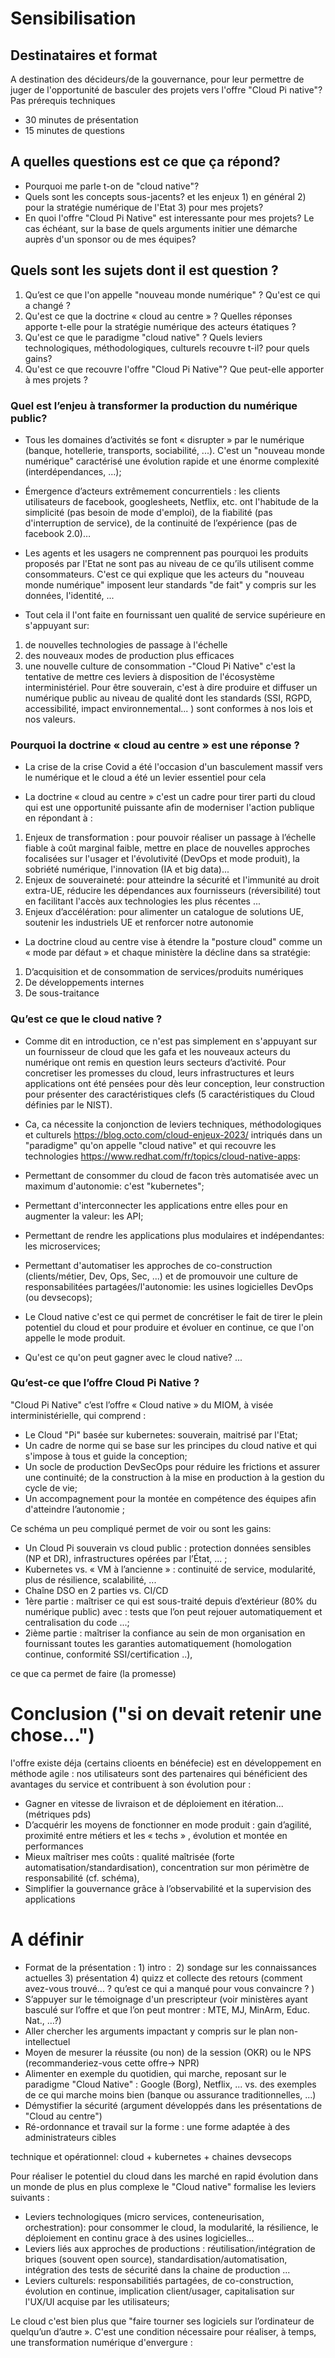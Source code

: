 # Sensibilisation

## Destinataires et format
A destination des décideurs/de la gouvernance, pour leur permettre de juger de l'opportunité de basculer des projets vers l'offre "Cloud Pi native"?
Pas prérequis techniques
- 30 minutes de présentation
- 15 minutes de questions

## A quelles questions est ce que ça répond?
- Pourquoi me parle t-on de "cloud native"?
- Quels sont les concepts sous-jacents? et les enjeux 1) en général 2) pour la stratégie numérique de l'Etat 3) pour mes projets?
- En quoi l'offre "Cloud Pi Native" est interessante pour mes projets? Le cas échéant, sur la base de quels arguments initier une démarche auprès d'un sponsor ou de mes équipes?

## Quels sont les sujets dont il est question ?
1.	Qu’est ce que l'on appelle "nouveau monde numérique" ? Qu'est ce qui a changé ?
2.	Qu'est ce que la doctrine « cloud au centre » ? Quelles réponses apporte t-elle pour la stratégie numérique des acteurs étatiques ? 
3.	Qu'est ce que le paradigme "cloud native" ? Quels leviers technologiques, méthodologiques, culturels recouvre t-il? pour quels gains? 
4.	Qu'est ce que recouvre l'offre "Cloud Pi Native"? Que peut-elle apporter à mes projets ?

### Quel est l’enjeu à transformer la production du numérique public?
- Tous les domaines d’activités se font « disrupter » par le numérique (banque, hotellerie, transports, sociabilité, ...). C'est un "nouveau monde numérique" caractérisé une évolution rapide et une énorme complexité (interdépendances, ...);

- Émergence d’acteurs extrêmement concurrentiels : les clients utilisateurs de facebook, googlesheets, Netflix, etc. ont l'habitude de la simplicité (pas besoin de mode d'emploi), de la fiabilité (pas d'interruption de service), de la continuité de l’expérience (pas de facebook 2.0)… 

- Les agents et les usagers ne comprennent pas pourquoi les produits proposés par l'Etat ne sont pas au niveau de ce qu’ils utilisent comme consommateurs. C'est ce qui explique que les acteurs du "nouveau monde numérique" imposent leur standards "de fait" y compris sur les données, l'identité, ...

- Tout cela il l'ont faite en fournissant uen qualité de service supérieure en s'appuyant sur: 
1) de nouvelles technologies de passage à l'échelle 
2) des nouveaux modes de production plus efficaces 
3) une nouvelle culture de consommation 
-"Cloud Pi Native" c'est la tentative de mettre ces leviers à disposition de l'écosystème interministériel. Pour être souverain, c'est à dire produire et diffuser un numérique public au niveau de qualité dont les standards (SSI, RGPD, accessibilité, impact environnemental... ) sont conformes à nos lois et nos valeurs. 

### Pourquoi la doctrine « cloud au centre » est une réponse ? 
- La crise de la crise Covid a été l'occasion d'un basculement massif vers le numérique et le cloud a été un levier essentiel pour cela 

- La doctrine « cloud au centre » c'est un cadre pour tirer parti du cloud qui est une opportunité puissante afin de moderniser l'action publique en répondant à :
1) Enjeux de transformation : pour pouvoir réaliser un passage à l’échelle fiable à coût marginal faible, mettre en place de nouvelles approches focalisées sur l'usager et l'évolutivité (DevOps et mode produit), la sobriété numérique, l'innovation (IA et big data)... 
2) Enjeux de souveraineté: pour atteindre la sécurité et l'immunité au droit extra-UE, réducire les dépendances aux fournisseurs (réversibilité) tout en facilitant l'accès aux technologies les plus récentes ...
3) Enjeux d’accélération: pour alimenter un catalogue de solutions UE, soutenir les industriels UE et renforcer notre autonomie

- La doctrine cloud au centre vise à étendre la "posture cloud" comme un « mode par défaut » et chaque ministère la décline dans sa stratégie:
1) D’acquisition et de consommation de services/produits numériques
2) De développements internes
3) De sous-traitance 


### Qu’est ce que le cloud native ? 
- Comme dit en introduction, ce n'est pas simplement en s'appuyant sur un fournisseur de cloud que les gafa et les nouveaux acteurs du numérique ont remis en question leurs secteurs d’activité. Pour concretiser les promesses du cloud, leurs infrastructures et leurs applications ont été pensées pour dès leur conception, leur construction pour présenter des caractéristiques clefs (5 caractéristiques du Cloud définies par le NIST).

- Ca, ca nécessite la conjonction de leviers techniques, méthodologiques et culturels https://blog.octo.com/cloud-enjeux-2023/ intriqués dans un "paradigme"  qu'on appelle "cloud native" et qui recouvre les technologies https://www.redhat.com/fr/topics/cloud-native-apps:
- Permettant de consommer du cloud de facon très automatisée avec un maximum d'autonomie: c'est "kubernetes"; 
- Permettant d'interconnecter les applications entre elles pour en augmenter la valeur: les API;
- Permettant de rendre les applications plus modulaires et indépendantes: les microservices;
- Permettant d'automatiser les approches de co-construction (clients/métier, Dev, Ops, Sec, ...) et de promouvoir une culture de responsabilitées partagées/l'autonomie: les usines logicielles DevOps (ou devsecops);

- Le Cloud native c'est ce qui permet de concrétiser le fait de tirer le plein potentiel du cloud et pour produire et évoluer en continue, ce que l'on appelle le mode produit. 
- Qu'est ce qu'on peut gagner avec le cloud native? ... 

### Qu’est-ce que l’offre Cloud Pi Native ?
"Cloud Pi Native" c’est l’offre « Cloud native » du MIOM, à visée interministérielle, qui comprend :
- Le Cloud "Pi" basée sur kubernetes: souverain, maitrisé par l'Etat;
- Un cadre de norme qui se base sur les principes du cloud native et qui s'impose à tous et guide la conception;
-	Un socle de production DevSecOps pour réduire les frictions et assurer une continuité; de la construction à la mise en production à la gestion du cycle de vie;
-	Un accompagnement pour la montée en compétence des équipes afin d'atteindre l’autonomie ;

Ce schéma un peu compliqué permet de voir ou sont les gains: 
-	Un Cloud Pi souverain vs cloud public : protection données sensibles (NP et DR), infrastructures opérées par l’État, ... ; 
- Kubernetes vs. « VM à l’ancienne » : continuité de service, modularité, plus de résilience, scalabilité, ... 
- Chaîne DSO en 2 parties vs. CI/CD 
- 1ère partie : maîtriser ce qui est sous-traité depuis d’extérieur (80% du numérique public) avec : tests que l’on peut rejouer automatiquement et centralisation du code ...;
- 2ième partie : maîtriser la confiance au sein de mon organisation en fournissant toutes les garanties automatiquement (homologation continue, conformité SSI/certification ..), 

ce que ca permet de faire (la promesse) 


# Conclusion ("si on devait retenir une chose...")
l'offre existe déja (certains clioents en bénéfecie) est en développement en méthode agile : nos utilisateurs sont des partenaires qui bénéficient des avantages du service et contribuent à son évolution pour :
- Gagner en vitesse de livraison et de déploiement en itération... (métriques pds)
- D’acquérir les moyens de fonctionner en mode produit : gain d’agilité, proximité entre métiers et les « techs » , évolution et montée en performances
- Mieux maîtriser mes coûts : qualité maîtrisée (forte automatisation/standardisation), concentration sur mon périmètre de responsabilité (cf. schéma), 
- Simplifier la gouvernance grâce à l’observabilité et la supervision des applications

# A définir
- Format de la présentation : 1) intro :  2) sondage sur les connaissances actuelles 3) présentation 4) quizz et collecte des retours (comment avez-vous trouvé... ? qu’est ce qui a manqué pour vous convaincre ? )
- S’appuyer sur le témoignage d'un prescripteur (voir ministères ayant basculé sur l’offre et que l’on peut montrer : MTE, MJ, MinArm, Educ. Nat., …?)
- Aller chercher les arguments impactant y compris sur le plan non-intellectuel
-	Moyen de mesurer la réussite (ou non) de la session (OKR) ou le NPS (recommanderiez-vous cette offre-> NPR)
-	Alimenter en exemple du quotidien, qui marche, reposant sur le paradigme "Cloud Native" : Google (Borg), Netflix, ... vs. des exemples de ce qui marche moins bien (banque ou assurance traditionnelles, ...)
-	Démystifier la sécurité (argument développés dans les présentations de "Cloud au centre")
-	Ré-ordonnance et travail sur la forme : une forme adaptée à des administrateurs cibles



technique et opérationnel: cloud + kubernetes + chaines devsecops

Pour réaliser le potentiel du cloud dans les marché en rapid évolution dans un monde de plus en plus complexe le "Cloud native" formalise les leviers suivants : 
- Leviers technologiques (micro services, conteneurisation, orchestration): pour consommer le cloud, la modularité, la résilience, le déploiement en continu grace à des usines logicielles...
- Leviers liés aux approches de productions : réutilisation/intégration de briques (souvent open source), standardisation/automatisation, intégration des tests de sécurité dans la chaine de production ...
-  Leviers culturels: responsabilitiés partagées, de co-construction, évolution en continue, implication client/usager, capitalisation sur l'UX/UI acquise par les utilisateurs;
 
 
 Le cloud c'est bien plus que "faire tourner ses logiciels sur l’ordinateur de quelqu’un d’autre ». C'est une condition nécessaire pour réaliser, à temps, une transformation numérique d'envergure :

 

